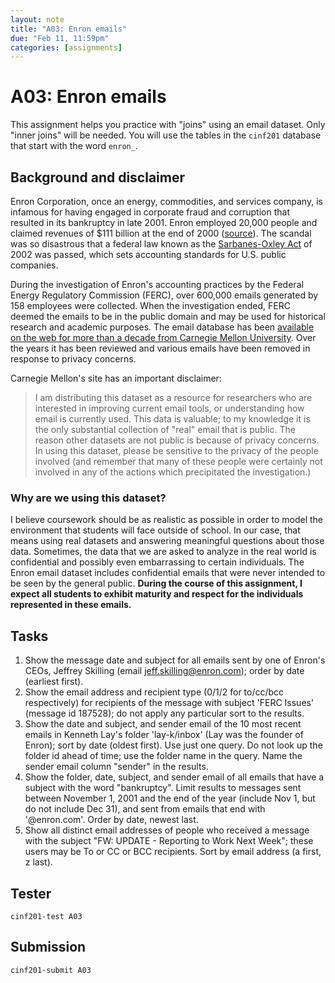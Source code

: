 ```yaml
---
layout: note
title: "A03: Enron emails"
due: "Feb 11, 11:59pm"
categories: [assignments]
---
```


# A03: Enron emails

This assignment helps you practice with "joins" using an email dataset. Only "inner joins" will be needed. You will use the tables in the `cinf201` database that start with the word `enron_`.

## Background and disclaimer

Enron Corporation, once an energy, commodities, and services company, is infamous for having engaged in corporate fraud and corruption that resulted in its bankruptcy in late 2001. Enron employed 20,000 people and claimed revenues of $111 billion at the end of 2000 ([source](https://en.wikipedia.org/wiki/Enron)). The scandal was so disastrous that a federal law known as the [Sarbanes-Oxley Act](https://en.wikipedia.org/wiki/Sarbanes%E2%80%93Oxley_Act) of 2002 was passed, which sets accounting standards for U.S. public companies.

During the investigation of Enron's accounting practices by the Federal Energy Regulatory Commission (FERC), over 600,000 emails generated by 158 employees were collected. When the investigation ended, FERC deemed the emails to be in the public domain and may be used for historical research and academic purposes. The email database has been [available on the web for more than a decade from Carnegie Mellon University](https://www.cs.cmu.edu/~./enron/). Over the years it has been reviewed and various emails have been removed in response to privacy concerns.

Carnegie Mellon's site has an important disclaimer:

> I am distributing this dataset as a resource for researchers who are interested in improving current email tools, or understanding how email is currently used. This data is valuable; to my knowledge it is the only substantial collection of "real" email that is public. The reason other datasets are not public is because of privacy concerns. In using this dataset, please be sensitive to the privacy of the people involved (and remember that many of these people were certainly not involved in any of the actions which precipitated the investigation.)

### Why are we using this dataset?

I believe coursework should be as realistic as possible in order to model the environment that students will face outside of school. In our case, that means using real datasets and answering meaningful questions about those data. Sometimes, the data that we are asked to analyze in the real world is confidential and possibly even embarrassing to certain individuals. The Enron email dataset includes confidential emails that were never intended to be seen by the general public. **During the course of this assignment, I expect all students to exhibit maturity and respect for the individuals represented in these emails.**

## Tasks

1. Show the message date and subject for all emails sent by one of Enron's CEOs, Jeffrey Skilling (email jeff.skilling@enron.com); order by date (earliest first).
2. Show the email address and recipient type (0/1/2 for to/cc/bcc respectively) for recipients of the message with subject 'FERC Issues' (message id 187528); do not apply any particular sort to the results.
3. Show the date and subject, and sender email of the 10 most recent emails in Kenneth Lay's folder 'lay-k/inbox' (Lay was the founder of Enron); sort by date (oldest first). Use just one query. Do not look up the folder id ahead of time; use the folder name in the query. Name the sender email column "sender" in the results.
4. Show the folder, date, subject, and sender email of all emails that have a subject with the word "bankruptcy". Limit results to messages sent between November 1, 2001 and the end of the year (include Nov 1, but do not include Dec 31), and sent from emails that end with '@enron.com'. Order by date, newest last.
5. Show all distinct email addresses of people who received a message with the subject "FW: UPDATE - Reporting to Work Next Week"; these users may be To or CC or BCC recipients. Sort by email address (a first, z last).

## Tester

~~~
cinf201-test A03
~~~

## Submission

~~~
cinf201-submit A03
~~~
